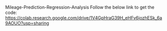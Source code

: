 

Mileage-Prediction-Regression-Analysis Follow the below link to get the code:
https://colab.research.google.com/drive/1V4GpHraG39H_eHFv6jozhESk_6a9AOUO?usp=sharing
